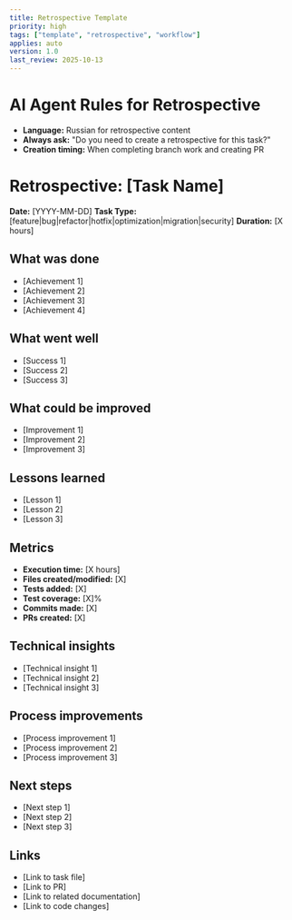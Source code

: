 ```yaml
---
title: Retrospective Template
priority: high
tags: ["template", "retrospective", "workflow"]
applies: auto
version: 1.0
last_review: 2025-10-13
---
```


# AI Agent Rules for Retrospective
- **Language:** Russian for retrospective content
- **Always ask:** "Do you need to create a retrospective for this task?"
- **Creation timing:** When completing branch work and creating PR

# Retrospective: [Task Name]
**Date:** [YYYY-MM-DD]
**Task Type:** [feature|bug|refactor|hotfix|optimization|migration|security]
**Duration:** [X hours]

## What was done
- [Achievement 1]
- [Achievement 2]
- [Achievement 3]
- [Achievement 4]

## What went well
- [Success 1]
- [Success 2]
- [Success 3]

## What could be improved
- [Improvement 1]
- [Improvement 2]
- [Improvement 3]

## Lessons learned
- [Lesson 1]
- [Lesson 2]
- [Lesson 3]

## Metrics
- **Execution time:** [X hours]
- **Files created/modified:** [X]
- **Tests added:** [X]
- **Test coverage:** [X]%
- **Commits made:** [X]
- **PRs created:** [X]

## Technical insights
- [Technical insight 1]
- [Technical insight 2]
- [Technical insight 3]

## Process improvements
- [Process improvement 1]
- [Process improvement 2]
- [Process improvement 3]

## Next steps
- [Next step 1]
- [Next step 2]
- [Next step 3]

## Links
- [Link to task file]
- [Link to PR]
- [Link to related documentation]
- [Link to code changes]
